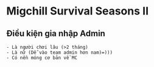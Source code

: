 # Migchill Survival Seasons II
## Điều kiện gia nhập Admin
```
- Là người chơi lâu (>2 tháng)
- Là nữ (Dễ vào team admin hơn nam)=)))
- Có nền móng cơ bản về MC
```
